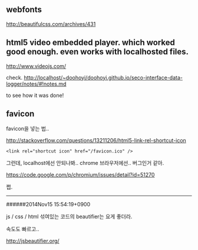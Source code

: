 ## webfonts

<http://beautifulcss.com/archives/431>

## html5 video embedded player. which worked good enough. even works with localhosted files.

<http://www.videojs.com/>

check. <http://localhost/~doohoyi/doohoyi.github.io/seco-interface-data-logger/notes/#!notes.md>

to see how it was done!

## favicon

favicon을 넣는 법..

<http://stackoverflow.com/questions/13211206/html5-link-rel-shortcut-icon>

```
<link rel="shortcut icon" href="/favicon.ico" />
```

그런데, localhost에선 안되나봐.. chrome 브라우저에선.. 버그인거 같아.

<https://code.google.com/p/chromium/issues/detail?id=51270>

쩝.

---

######2014Nov15 15:54:19+0900

js / css / html 섞여있는 코드의 beautifier는 요게 좋더라.

속도도 빠르고..

<http://jsbeautifier.org/>

